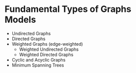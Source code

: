 # Fundamental Types of Graphs Models

- Undirected Graphs
- Directed Graphs
- Weighted Graphs (edge-weighted)
    - Weighted Undirected Graphs
    - Weighted Directed Graphs
- Cyclic and Acyclic Graphs
- Minimum Spanning Trees